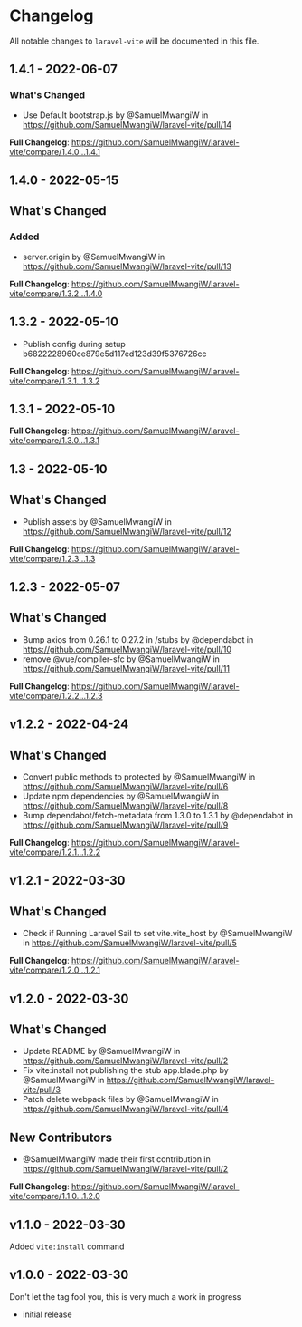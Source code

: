 # Changelog

All notable changes to `laravel-vite` will be documented in this file.

## 1.4.1 - 2022-06-07

### What's Changed

- Use Default bootstrap.js by @SamuelMwangiW in https://github.com/SamuelMwangiW/laravel-vite/pull/14

**Full Changelog**: https://github.com/SamuelMwangiW/laravel-vite/compare/1.4.0...1.4.1

## 1.4.0 - 2022-05-15

## What's Changed

### Added

- server.origin by @SamuelMwangiW in https://github.com/SamuelMwangiW/laravel-vite/pull/13

**Full Changelog**: https://github.com/SamuelMwangiW/laravel-vite/compare/1.3.2...1.4.0

## 1.3.2 - 2022-05-10

- Publish config during setup b6822228960ce879e5d117ed123d39f5376726cc

**Full Changelog**: https://github.com/SamuelMwangiW/laravel-vite/compare/1.3.1...1.3.2

## 1.3.1 - 2022-05-10

**Full Changelog**: https://github.com/SamuelMwangiW/laravel-vite/compare/1.3.0...1.3.1

## 1.3 - 2022-05-10

## What's Changed

- Publish assets by @SamuelMwangiW in https://github.com/SamuelMwangiW/laravel-vite/pull/12

**Full Changelog**: https://github.com/SamuelMwangiW/laravel-vite/compare/1.2.3...1.3

## 1.2.3 - 2022-05-07

## What's Changed

- Bump axios from 0.26.1 to 0.27.2 in /stubs by @dependabot in https://github.com/SamuelMwangiW/laravel-vite/pull/10
- remove @vue/compiler-sfc by @SamuelMwangiW in https://github.com/SamuelMwangiW/laravel-vite/pull/11

**Full Changelog**: https://github.com/SamuelMwangiW/laravel-vite/compare/1.2.2...1.2.3

## v1.2.2 - 2022-04-24

## What's Changed

- Convert public methods to protected by @SamuelMwangiW in https://github.com/SamuelMwangiW/laravel-vite/pull/6
- Update npm dependencies by @SamuelMwangiW in https://github.com/SamuelMwangiW/laravel-vite/pull/8
- Bump dependabot/fetch-metadata from 1.3.0 to 1.3.1 by @dependabot in https://github.com/SamuelMwangiW/laravel-vite/pull/9

**Full Changelog**: https://github.com/SamuelMwangiW/laravel-vite/compare/1.2.1...1.2.2

## v1.2.1 - 2022-03-30

## What's Changed

- Check if Running Laravel Sail to set vite.vite_host by @SamuelMwangiW in https://github.com/SamuelMwangiW/laravel-vite/pull/5

**Full Changelog**: https://github.com/SamuelMwangiW/laravel-vite/compare/1.2.0...1.2.1

## v1.2.0 - 2022-03-30

## What's Changed

- Update README by @SamuelMwangiW in https://github.com/SamuelMwangiW/laravel-vite/pull/2
- Fix vite:install not publishing the stub app.blade.php by @SamuelMwangiW in https://github.com/SamuelMwangiW/laravel-vite/pull/3
- Patch delete webpack files by @SamuelMwangiW in https://github.com/SamuelMwangiW/laravel-vite/pull/4

## New Contributors

- @SamuelMwangiW made their first contribution in https://github.com/SamuelMwangiW/laravel-vite/pull/2

**Full Changelog**: https://github.com/SamuelMwangiW/laravel-vite/compare/1.1.0...1.2.0

## v1.1.0 - 2022-03-30

Added `vite:install` command

## v1.0.0 - 2022-03-30

Don't let the tag fool you, this is very much a work in progress

- initial release
